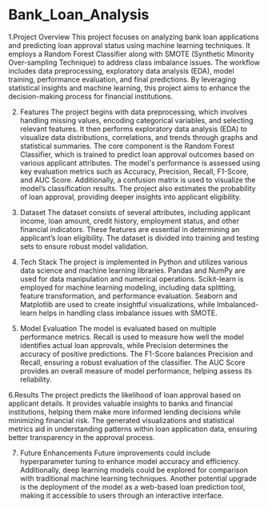 # Bank_Loan_Analysis
1.Project Overview
This project focuses on analyzing bank loan applications and predicting loan approval status using machine learning techniques. It employs a Random Forest Classifier along with SMOTE (Synthetic Minority Over-sampling Technique) to address class imbalance issues. The workflow includes data preprocessing, exploratory data analysis (EDA), model training, performance evaluation, and final predictions. By leveraging statistical insights and machine learning, this project aims to enhance the decision-making process for financial institutions.

2. Features
The project begins with data preprocessing, which involves handling missing values, encoding categorical variables, and selecting relevant features. It then performs exploratory data analysis (EDA) to visualize data distributions, correlations, and trends through graphs and statistical summaries. The core component is the Random Forest Classifier, which is trained to predict loan approval outcomes based on various applicant attributes. The model's performance is assessed using key evaluation metrics such as Accuracy, Precision, Recall, F1-Score, and AUC Score. Additionally, a confusion matrix is used to visualize the model’s classification results. The project also estimates the probability of loan approval, providing deeper insights into applicant eligibility.

3. Dataset
The dataset consists of several attributes, including applicant income, loan amount, credit history, employment status, and other financial indicators. These features are essential in determining an applicant’s loan eligibility. The dataset is divided into training and testing sets to ensure robust model validation.

4. Tech Stack
The project is implemented in Python and utilizes various data science and machine learning libraries. Pandas and NumPy are used for data manipulation and numerical operations. Scikit-learn is employed for machine learning modeling, including data splitting, feature transformation, and performance evaluation. Seaborn and Matplotlib are used to create insightful visualizations, while Imbalanced-learn helps in handling class imbalance issues with SMOTE.

5. Model Evaluation
The model is evaluated based on multiple performance metrics. Recall is used to measure how well the model identifies actual loan approvals, while Precision determines the accuracy of positive predictions. The F1-Score balances Precision and Recall, ensuring a robust evaluation of the classifier. The AUC Score provides an overall measure of model performance, helping assess its reliability.

6.Results
The project predicts the likelihood of loan approval based on applicant details. It provides valuable insights to banks and financial institutions, helping them make more informed lending decisions while minimizing financial risk. The generated visualizations and statistical metrics aid in understanding patterns within loan application data, ensuring better transparency in the approval process.

7. Future Enhancements
Future improvements could include hyperparameter tuning to enhance model accuracy and efficiency. Additionally, deep learning models could be explored for comparison with traditional machine learning techniques. Another potential upgrade is the deployment of the model as a web-based loan prediction tool, making it accessible to users through an interactive interface.

